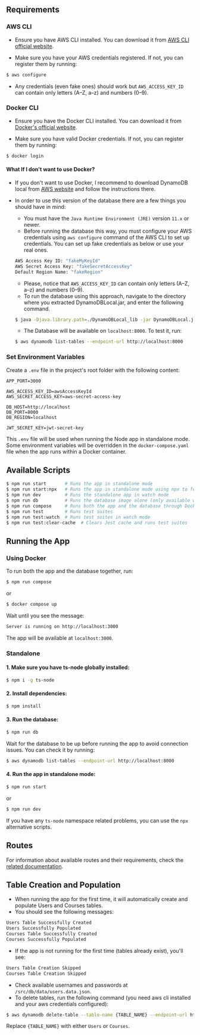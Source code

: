 ## Requirements

### AWS CLI

- Ensure you have AWS CLI installed. You can download it from [AWS CLI official website](https://aws.amazon.com/cli/).

- Make sure you have your AWS credentials registered. If not, you can register them by running:

```bash
$ aws configure
```

- Any credentials (even fake ones) should work but `AWS_ACCESS_KEY_ID` can contain only letters (A–Z, a–z) and numbers (0–9).

### Docker CLI

- Ensure you have the Docker CLI installed. You can download it from [Docker's official website](https://www.docker.com/products/cli/).

- Make sure you have valid Docker credentials. If not, you can register them by running:

```bash
$ docker login
```

#### What If I don't want to use Docker?

- If you don't want to use Docker, I recommend to download DynamoDB local from [AWS website](https://docs.aws.amazon.com/amazondynamodb/latest/developerguide/DynamoDBLocal.DownloadingAndRunning.html) and follow the instructions there.

- In order to use this version of the database there are a few things you should have in mind:

  - You must have the `Java Runtime Environment (JRE)` version `11.x` or newer.
  - Before running the database this way, you must configure your AWS credentials using `aws configure` command of the AWS CLI to set up credentials. You can set up fake credentials as below or use your real ones.

  ```bash
  AWS Access Key ID: "fakeMyKeyId"
  AWS Secret Access Key: "fakeSecretAccessKey"
  Default Region Name: "fakeRegion"
  ```

  - Please, notice that `AWS_ACCESS_KEY_ID` can contain only letters (A–Z, a–z) and numbers (0–9).
  - To run the database using this approach, navigate to the directory where you extracted DynamoDBLocal.jar, and enter the following command.

  ```bash
  $ java -Djava.library.path=./DynamoDBLocal_lib -jar DynamoDBLocal.jar -sharedDb
  ```

  - The Database will be available on `localhost:8000`. To test it, run:

  ```bash
  $ aws dynamodb list-tables --endpoint-url http://localhost:8000
  ```

### Set Environment Variables

Create a `.env` file in the project's root folder with the following content:

```dotenv
APP_PORT=3000

AWS_ACCESS_KEY_ID=awsAccessKeyId
AWS_SECRET_ACCESS_KEY=aws-secret-access-key

DB_HOST=http://localhost
DB_PORT=8000
DB_REGION=localhost

JWT_SECRET_KEY=jwt-secret-key
```

This `.env` file will be used when running the Node app in standalone mode. Some environment variables will be overridden in the `docker-compose.yaml` file when the app runs within a Docker container.

## Available Scripts

```bash
$ npm run start       # Runs the app in standalone mode
$ npm run start:npx   # Runs the app in standalone mode using npx to fetch ts-node
$ npm run dev         # Runs the standalone app in watch mode
$ npm run db          # Runs the database image alone (only available with Docker)
$ npm run compose     # Runs both the app and the database through Docker
$ npm run test        # Runs test suites
$ npm run test:watch  # Runs test suites in watch mode
$ npm run test:clear-cache  # Clears Jest cache and runs test suites
```

## Running the App

### Using Docker

To run both the app and the database together, run:

```bash
$ npm run compose
```

or

```bash
$ docker compose up
```

Wait until you see the message:

```bash
Server is running on http://localhost:3000
```

The app will be available at `localhost:3000`.

### Standalone

#### 1. Make sure you have ts-node globally installed:

```bash
$ npm i -g ts-node
```

#### 2. Install dependencies:

```bash
$ npm install
```

#### 3. Run the database:

```bash
$ npm run db
```

Wait for the database to be up before running the app to avoid connection issues. You can check it by running:

```bash
$ aws dynamodb list-tables --endpoint-url http://localhost:8000
```

#### 4. Run the app in standalone mode:

```bash
$ npm run start
```

or

```bash
$ npm run dev
```

If you have any `ts-node` namespace related problems, you can use the `npx` alternative scripts.

## Routes

For information about available routes and their requirements, check the [related documentation](/routes.docs.md).

## Table Creation and Population

- When running the app for the first time, it will automatically create and populate Users and Courses tables.
- You should see the following messages:

```bash
Users Table Successfully Created
Users Successfully Populated
Courses Table Successfully Created
Courses Successfully Populated
```

- If the app is not running for the first time (tables already exist), you'll see:

```bash
Users Table Creation Skipped
Courses Table Creation Skipped
```

- Check available usernames and passwords at `/src/db/data/users.data.json`.
- To delete tables, run the following command (you need aws cli installed and your aws credentials configured):

```bash
$ aws dynamodb delete-table --table-name {TABLE_NAME} --endpoint-url http://localhost:8000
```

Replace `{TABLE_NAME}` with either `Users` or `Courses`.
